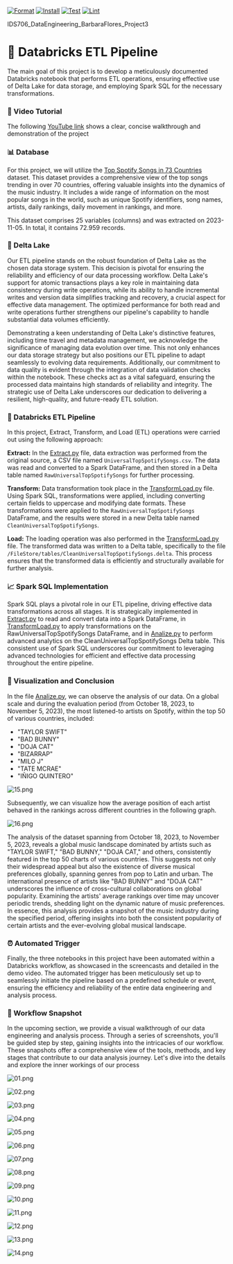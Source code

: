 [![Format](https://github.com/nogibjj/IDS706_DataEngineering_BarbaraFlores_Project3/actions/workflows/format.yml/badge.svg)](https://github.com/nogibjj/IDS706_DataEngineering_BarbaraFlores_Project3/actions/workflows/format.yml)
[![Install](https://github.com/nogibjj/IDS706_DataEngineering_BarbaraFlores_Project3/actions/workflows/install.yml/badge.svg)](https://github.com/nogibjj/IDS706_DataEngineering_BarbaraFlores_Project3/actions/workflows/install.yml)
[![Test](https://github.com/nogibjj/IDS706_DataEngineering_BarbaraFlores_Project3/actions/workflows/test.yml/badge.svg)](https://github.com/nogibjj/IDS706_DataEngineering_BarbaraFlores_Project3/actions/workflows/test.yml)
[![Lint](https://github.com/nogibjj/IDS706_DataEngineering_BarbaraFlores_Project3/actions/workflows/test.yml/badge.svg)](https://github.com/nogibjj/IDS706_DataEngineering_BarbaraFlores_Project3/actions/workflows/Lint.yml)



IDS706_DataEngineering_BarbaraFlores_Project3
# 📂  Databricks ETL Pipeline

The main goal of this project is to develop a meticulously documented Databricks notebook that performs ETL operations, ensuring effective use of Delta Lake for data storage, and employing Spark SQL for the necessary transformations.

### 🎥 Video Tutorial
The following [YouTube link](https://youtu.be/7IdvxX5F508) shows a clear, concise walkthrough and demonstration of the project


### 📊 Database

For this project, we will utilize the [Top Spotify Songs in 73 Countries](https://www.kaggle.com/datasets/asaniczka/top-spotify-songs-in-73-countries-daily-updated/) dataset. This dataset provides a comprehensive view of the top songs trending in over 70 countries, offering valuable insights into the dynamics of the music industry. It includes a wide range of information on the most popular songs in the world, such as unique Spotify identifiers, song names, artists, daily rankings, daily movement in rankings, and more.

This dataset comprises 25 variables (columns) and was extracted on 2023-11-05. In total, it contains 72.959 records.

### 🚀 Delta Lake

Our ETL pipeline stands on the robust foundation of Delta Lake as the chosen data storage system. This decision is pivotal for ensuring the reliability and efficiency of our data processing workflow. Delta Lake's support for atomic transactions plays a key role in maintaining data consistency during write operations, while its ability to handle incremental writes and version data simplifies tracking and recovery, a crucial aspect for effective data management. The optimized performance for both read and write operations further strengthens our pipeline's capability to handle substantial data volumes efficiently.

Demonstrating a keen understanding of Delta Lake's distinctive features, including time travel and metadata management, we acknowledge the significance of managing data evolution over time. This not only enhances our data storage strategy but also positions our ETL pipeline to adapt seamlessly to evolving data requirements. Additionally, our commitment to data quality is evident through the integration of data validation checks within the notebook. These checks act as a vital safeguard, ensuring the processed data maintains high standards of reliability and integrity. The strategic use of Delta Lake underscores our dedication to delivering a resilient, high-quality, and future-ready ETL solution.


### 🔄 Databricks ETL Pipeline

In this project, Extract, Transform, and Load (ETL) operations were carried out using the following approach:

**Extract:**
In the [Extract.py](https://github.com/nogibjj/IDS706_DataEngineering_BarbaraFlores_Project3/blob/main/src/Extract.py) file, data extraction was performed from the original source, a CSV file named `UniversalTopSpotifySongs.csv`. The data was read and converted to a Spark DataFrame, and then stored in a Delta table named `RawUniversalTopSpotifySongs` for further processing.

**Transform:**
Data transformation took place in the [TransformLoad.py](https://github.com/nogibjj/IDS706_DataEngineering_BarbaraFlores_Project3/blob/main/src/TransformLoad.py) file. Using Spark SQL, transformations were applied, including converting certain fields to uppercase and modifying date formats. These transformations were applied to the `RawUniversalTopSpotifySongs` DataFrame, and the results were stored in a new Delta table named `CleanUniversalTopSpotifySongs`.

**Load:**
The loading operation was also performed in the [TransformLoad.py](https://github.com/nogibjj/IDS706_DataEngineering_BarbaraFlores_Project3/blob/main/src/TransformLoad.py) file. The transformed data was written to a Delta table, specifically to the file `/FileStore/tables/CleanUniversalTopSpotifySongs.delta`. This process ensures that the transformed data is efficiently and structurally available for further analysis.


### 📈 Spark SQL Implementation

Spark SQL plays a pivotal role in our ETL pipeline, driving effective data transformations across all stages. It is strategically implemented in [Extract.py](https://github.com/nogibjj/IDS706_DataEngineering_BarbaraFlores_Project3/blob/main/src/Extract.py)  to read and convert data into a Spark DataFrame, in [TransformLoad.py](https://github.com/nogibjj/IDS706_DataEngineering_BarbaraFlores_Project3/blob/main/src/TransformLoad.py) to apply transformations on the RawUniversalTopSpotifySongs DataFrame, and in [Analize.py](https://github.com/nogibjj/IDS706_DataEngineering_BarbaraFlores_Project3/blob/main/src/Analize.py)  to perform advanced analytics on the CleanUniversalTopSpotifySongs Delta table. This consistent use of Spark SQL underscores our commitment to leveraging advanced technologies for efficient and effective data processing throughout the entire pipeline.

### 🧐 Visualization and Conclusion
In the file [Analize.py](https://github.com/nogibjj/IDS706_DataEngineering_BarbaraFlores_Project3/blob/main/src/Analize.py), we can observe the analysis of our data. On a global scale and during the evaluation period (from October 18, 2023, to November 5, 2023), the most listened-to artists on Spotify, within the top 50 of various countries, included:

- "TAYLOR SWIFT"
- "BAD BUNNY"
- "DOJA CAT"
- "BIZARRAP"
- "MILO J"
- "TATE MCRAE"
- "IÑIGO QUINTERO"

![15.png](https://raw.githubusercontent.com/nogibjj/IDS706_DataEngineering_BarbaraFlores_Project3/main/images/15.png)  

Subsequently, we can visualize how the average position of each artist behaved in the rankings across different countries in the following graph.

![16.png](https://raw.githubusercontent.com/nogibjj/IDS706_DataEngineering_BarbaraFlores_Project3/main/images/16.png)  


The analysis of the dataset spanning from October 18, 2023, to November 5, 2023, reveals a global music landscape dominated by artists such as "TAYLOR SWIFT," "BAD BUNNY," "DOJA CAT," and others, consistently featured in the top 50 charts of various countries. This suggests not only their widespread appeal but also the existence of diverse musical preferences globally, spanning genres from pop to Latin and urban. The international presence of artists like "BAD BUNNY" and "DOJA CAT" underscores the influence of cross-cultural collaborations on global popularity. Examining the artists' average rankings over time may uncover periodic trends, shedding light on the dynamic nature of music preferences. In essence, this analysis provides a snapshot of the music industry during the specified period, offering insights into both the consistent popularity of certain artists and the ever-evolving global musical landscape.

### ⏰ Automated Trigger

Finally, the three notebooks in this project have been automated within a Databricks workflow, as showcased in the screencasts and detailed in the demo video. The automated trigger has been meticulously set up to seamlessly initiate the pipeline based on a predefined schedule or event, ensuring the efficiency and reliability of the entire data engineering and analysis process.

### 📸 Workflow Snapshot
In the upcoming section, we provide a visual walkthrough of our data engineering and analysis process. Through a series of screenshots, you'll be guided step by step, gaining insights into the intricacies of our workflow. These snapshots offer a comprehensive view of the tools, methods, and key stages that contribute to our data analysis journey. Let's dive into the details and explore the inner workings of our process

![01.png](https://raw.githubusercontent.com/nogibjj/IDS706_DataEngineering_BarbaraFlores_Project3/main/images/01.png)

![02.png](https://raw.githubusercontent.com/nogibjj/IDS706_DataEngineering_BarbaraFlores_Project3/main/images/02.png)

![03.png](https://raw.githubusercontent.com/nogibjj/IDS706_DataEngineering_BarbaraFlores_Project3/main/images/03.png)

![04.png](https://raw.githubusercontent.com/nogibjj/IDS706_DataEngineering_BarbaraFlores_Project3/main/images/04.png)

![05.png](https://raw.githubusercontent.com/nogibjj/IDS706_DataEngineering_BarbaraFlores_Project3/main/images/05.png)

![06.png](https://raw.githubusercontent.com/nogibjj/IDS706_DataEngineering_BarbaraFlores_Project3/main/images/06.png)

![07.png](https://raw.githubusercontent.com/nogibjj/IDS706_DataEngineering_BarbaraFlores_Project3/main/images/07.png)

![08.png](https://raw.githubusercontent.com/nogibjj/IDS706_DataEngineering_BarbaraFlores_Project3/main/images/08.png)

![09.png](https://raw.githubusercontent.com/nogibjj/IDS706_DataEngineering_BarbaraFlores_Project3/main/images/09.png)

![10.png](https://raw.githubusercontent.com/nogibjj/IDS706_DataEngineering_BarbaraFlores_Project3/main/images/10.png)

![11.png](https://raw.githubusercontent.com/nogibjj/IDS706_DataEngineering_BarbaraFlores_Project3/main/images/11.png)

![12.png](https://raw.githubusercontent.com/nogibjj/IDS706_DataEngineering_BarbaraFlores_Project3/main/images/12.png)

![13.png](https://raw.githubusercontent.com/nogibjj/IDS706_DataEngineering_BarbaraFlores_Project3/main/images/13.png)

![14.png](https://raw.githubusercontent.com/nogibjj/IDS706_DataEngineering_BarbaraFlores_Project3/main/images/14.png)


